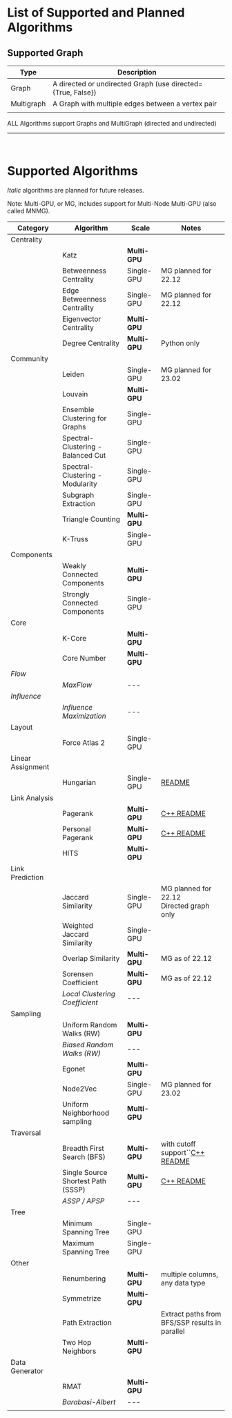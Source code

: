 # List of Supported and Planned Algorithms

## Supported Graph

| Type       | Description                                                 |
| ---------- | ----------------------------------------------------------- |
| Graph      | A directed or undirected Graph (use directed={True, False}) |
| Multigraph | A Graph with multiple edges between a vertex pair           |
|            |                                                             |

ALL Algorithms support Graphs and MultiGraph (directed and undirected)

---

<br>

# Supported Algorithms

_Italic_ algorithms are planned for future releases.

Note: Multi-GPU, or MG, includes support for Multi-Node Multi-GPU (also called MNMG).

| Category          | Algorithm                          | Scale               | Notes                                                           |
| ----------------- | ---------------------------------- | ------------------- | --------------------------------------------------------------- |
| Centrality        |                                    |                     |                                                                 |
|                   | Katz                               | __Multi-GPU__ |                                                                 |
|                   | Betweenness Centrality             | Single-GPU          | MG planned for 22.12                                            |
|                   | Edge Betweenness Centrality        | Single-GPU          | MG planned for 22.12                                            |
|                   | Eigenvector Centrality             | __Multi-GPU__ |                                                                 |
|                   | Degree Centrality                  | __Multi-GPU__ | Python only                                                     |
| Community         |                                    |                     |                                                                 |
|                   | Leiden                             | Single-GPU          | MG planned for 23.02                                            |
|                   | Louvain                            | __Multi-GPU__ |                                                                 |
|                   | Ensemble Clustering for Graphs     | Single-GPU          |                                                                 |
|                   | Spectral-Clustering - Balanced Cut | Single-GPU          |                                                                 |
|                   | Spectral-Clustering - Modularity   | Single-GPU          |                                                                 |
|                   | Subgraph Extraction                | Single-GPU          |                                                                 |
|                   | Triangle Counting                  | __Multi-GPU__ |                                                                 |
|                   | K-Truss                            | Single-GPU          |                                                                 |
| Components        |                                    |                     |                                                                 |
|                   | Weakly Connected Components        | __Multi-GPU__ |                                                                 |
|                   | Strongly Connected Components      | Single-GPU          |                                                                 |
| Core              |                                    |                     |                                                                 |
|                   | K-Core                             | **Multi-GPU** |                                                                 |
|                   | Core Number                        | **Multi-GPU** |                                                                 |
| _Flow_          |                                    |                     |                                                                 |
|                   | _MaxFlow_                        | ---                 |                                                                 |
| _Influence_     |                                    |                     |                                                                 |
|                   | _Influence Maximization_         | ---                 |                                                                 |
| Layout            |                                    |                     |                                                                 |
|                   | Force Atlas 2                      | Single-GPU          |                                                                 |
| Linear Assignment |                                    |                     |                                                                 |
|                   | Hungarian                          | Single-GPU          | [README](cpp/src/linear_assignment/README-hungarian.md)            |
| Link Analysis     |                                    |                     |                                                                 |
|                   | Pagerank                           | __Multi-GPU__ | [C++ README](cpp/src/centrality/README.md#Pagerank)                |
|                   | Personal Pagerank                  | __Multi-GPU__ | [C++ README](cpp/src/centrality/README.md#Personalized-Pagerank)   |
|                   | HITS                               | __Multi-GPU__ |                                                                 |
| Link Prediction   |                                    |                     |                                                                 |
|                   | Jaccard Similarity                 | Single-GPU          | MG planned for 22.12<br />Directed graph only                   |
|                   | Weighted Jaccard Similarity        | Single-GPU          |                                                                 |
|                   | Overlap Similarity                 | **Multi-GPU** | MG as of 22.12                                                  |
|                   | Sorensen Coefficient               | **Multi-GPU** | MG as of 22.12                                                  |
|                   | _Local Clustering Coefficient_   | ---                 |                                                                 |
| Sampling          |                                    |                     |                                                                 |
|                   | Uniform Random Walks (RW)          | **Multi-GPU** |                                                                 |
|                   | *Biased Random Walks (RW)*       | ---                 |                                                                 |
|                   | Egonet                             | **Multi-GPU** |                                                                 |
|                   | Node2Vec                           | Single-GPU          | MG planned for 23.02                                            |
|                   | Uniform Neighborhood sampling      | __Multi-GPU__ |                                                                 |
| Traversal         |                                    |                     |                                                                 |
|                   | Breadth First Search (BFS)         | __Multi-GPU__ | with cutoff support``[C++ README](cpp/src/traversal/README.md#BFS) |
|                   | Single Source Shortest Path (SSSP) | __Multi-GPU__ | [C++ README](cpp/src/traversal/README.md#SSSP)                     |
|                   | _ASSP / APSP_                    | ---                 |                                                                 |
| Tree              |                                    |                     |                                                                 |
|                   | Minimum Spanning Tree              | Single-GPU          |                                                                 |
|                   | Maximum Spanning Tree              | Single-GPU          |                                                                 |
| Other             |                                    |                     |                                                                 |
|                   | Renumbering                        | __Multi-GPU__ | multiple columns, any data type                                 |
|                   | Symmetrize                         | __Multi-GPU__ |                                                                 |
|                   | Path Extraction                    |                     | Extract paths from BFS/SSP results in parallel                  |
|                   | Two Hop Neighbors                  | __Multi-GPU__ |                                                                 |
| Data Generator    |                                    |                     |                                                                 |
|                   | RMAT                               | __Multi-GPU__ |                                                                 |
|                   | _Barabasi-Albert_                | ---                 |                                                                 |
|                   |                                    |                     |                                                                 |
